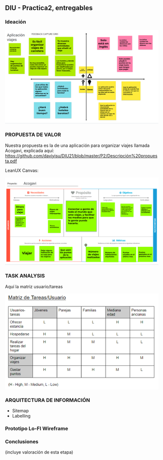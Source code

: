 ## DIU - Practica2, entregables

### Ideación 

![alt text](https://github.com/daviyisu/DIU21/blob/master/P2/malla_receptora_info.png)


### PROPUESTA DE VALOR
Nuestra propuesta es la de una aplicación para organizar viajes llamada Acogavi, explicada aquí:
https://github.com/daviyisu/DIU21/blob/master/P2/Descripción%20propuesta.pdf

LeanUX Canvas:

![alt text](https://github.com/daviyisu/DIU21/blob/master/P2/canvas.png)


### TASK ANALYSIS
Aquí la matriz usuario/tareas

![alt text](https://github.com/daviyisu/DIU21/blob/master/P2/matriz_tareas_usuario.PNG)

### ARQUITECTURA DE INFORMACIÓN

* Sitemap 
* Labelling 


### Prototipo Lo-FI Wireframe 


### Conclusiones  
(incluye valoración de esta etapa)
